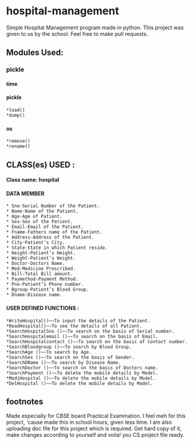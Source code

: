 # hospital-management
Simple Hospital Management program made in python. This project was given to us by the school. Feel free to make pull requests.
## Modules Used:
### pickle
#### time

#### pickle
 ```
 *load()
 *dump()
```
#### os
```
*remove()
*rename()
```

## CLASS(es) USED :
#### Class name: hospital
#### DATA MEMBER
```
* Sno-Serial Number of the Patient.
* Name-Name of the Patient.
* Age-Age of Patient.
* Sex-Sex of the Patient.        
* Email-Email of the Patient.      
* Fname-Fathers name of the Patient.
* Address-Address of the Patient.
* City-Patient’s City.
* State-State in which Patient reside.
* Height-Patient’s Height.
* Weight-Patient’s Weight.
* Doctor-Doctors Name.
* Med-Medicine Prescribed.
* Bill-Total Bill amount.
* Paymethod-Payment Method.
* Pno-Patient’s Phone number.      
* Bgroup-Patient’s Blood Group.
* Dname-Disease name.

```

#### USER DEFINED FUNCTIONS :
```
*WriteHospital()~~To input the details of the Patient.
*ReadHospital()~~To see the details of all Patient.
*SearchHospitalSno ()~~To search on the basis of Serial number.
*SearchHospitalemail ()~~To search on the basis of Email.
*SearchHospitalcontact ()~~To search on the basis of Contact number.
*SearchBloodgroup ()~~To search by Blood Group.
*SearchAge ()~~To search by Age.
*SearchSex ()~~To search on the basis of Gender.
*SearchDName ()~~To search by Disease Name.
*SearchDoctor ()~~To search on the basis of Doctors name.
*SearchPayment ()~~To delete the mobile details by Model.
*ModiHospital ()~~To delete the mobile details by Model.
*DelHospital ()~~To delete the mobile details by Model.

```
## footnotes
Made especially for CBSE board Practical Examination.
I feel meh for this project, 'cause made this in school hours, given less time.
I am also uploading doc file for this project which is required. Get hard copy of it, make changes according to yourself and voila! you CS project file ready.
